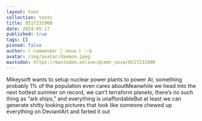```yaml
---
layout: toot
collection: toots
title: 0517231900
date: 2024-05-17
published: true
tags: []
pinned: false
author: ⸸ commander ░ nova ⸸ :~$
avatar: /img/avatar/daemon.jpeg
mastodon: https://mastodon.online/@cmdr_nova/0517231900
---
```


Mikeysoft wants to setup nuclear power plants to power AI, something probably 1% of the population even cares aboutMeanwhile we head into the next hottest summer on record, we can’t terraform planets, there’s no such thing as “ark ships,” and everything is unaffordableBut at least we can generate shitty looking pictures that look like someone chewed up everything on DeviantArt and farted it out
